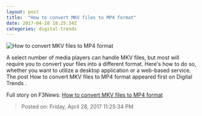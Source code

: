 ```yaml
---
layout: post
title:  "How to convert MKV files to MP4 format"
date: 2017-04-28 18:25:34Z
categories: digital-trends
---
```


![How to convert MKV files to MP4 format](http://icdn3.digitaltrends.com/image/header2-3-1200x630-c.jpg?ver=3)

A select number of media players can handle MKV files, but most will require you to convert your files into a different format. Here's how to do so, whether you want to utilize a desktop application or a web-based service. The post How to convert MKV files to MP4 format appeared first on Digital Trends .


Full story on F3News: [How to convert MKV files to MP4 format](http://www.f3nws.com/n/DdmHZ)

> Posted on: Friday, April 28, 2017 11:25:34 PM
